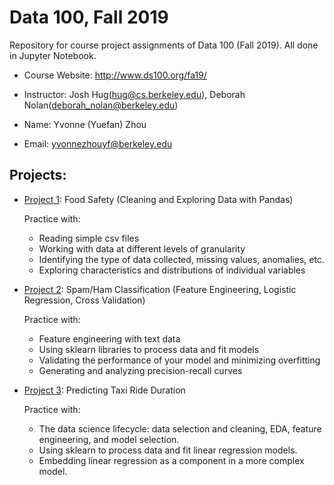 # Data 100, Fall 2019
Repository for course project assignments of Data 100 (Fall 2019). All done in Jupyter Notebook.

- Course Website: http://www.ds100.org/fa19/
- Instructor: Josh Hug(hug@cs.berkeley.edu), Deborah Nolan(deborah_nolan@berkeley.edu)

- Name: Yvonne (Yuefan) Zhou
- Email: yvonnezhouyf@berkeley.edu

## Projects:
- [Project 1](proj/proj1): Food Safety (Cleaning and Exploring Data with Pandas)

  Practice with:
  - Reading simple csv files
  - Working with data at different levels of granularity
  - Identifying the type of data collected, missing values, anomalies, etc.
  - Exploring characteristics and distributions of individual variables
- [Project 2](proj/proj2): Spam/Ham Classification (Feature Engineering, Logistic Regression, Cross Validation)

  Practice with:
  - Feature engineering with text data
  - Using sklearn libraries to process data and fit models
  - Validating the performance of your model and minimizing overfitting
  - Generating and analyzing precision-recall curves
- [Project 3](proj/proj3): Predicting Taxi Ride Duration

  Practice with:
  - The data science lifecycle: data selection and cleaning, EDA, feature engineering, and model selection.
  - Using sklearn to process data and fit linear regression models.
  - Embedding linear regression as a component in a more complex model.
